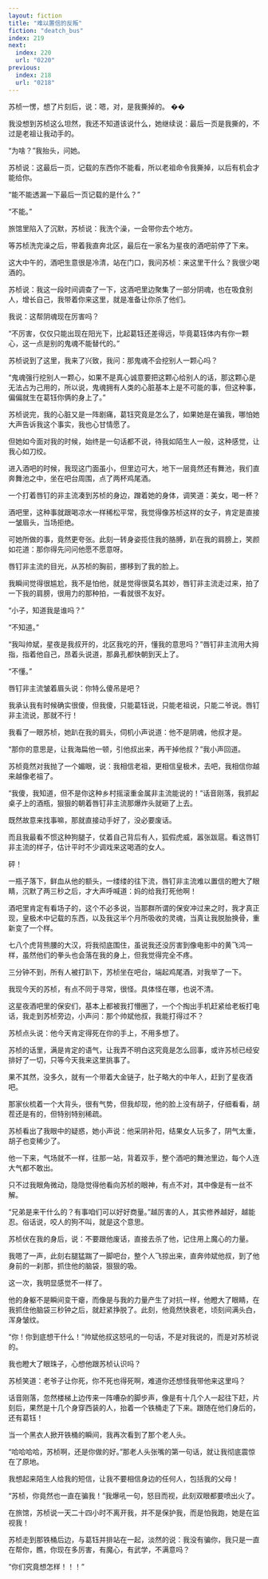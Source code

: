 ```yaml
---
layout: fiction
title: "难以置信的反叛"
fiction: "deatch_bus"
index: 219
next:
  index: 220
  url: "0220"
previous:
  index: 218
  url: "0218"
---
```

苏桢一愣，想了片刻后，说：嗯，对，是我撕掉的。  ��

我没想到苏桢这么坦然，我还不知道该说什么，她继续说：最后一页是我撕的，不过是老祖让我动手的。

“为啥？”我抬头，问她。

苏桢说：这最后一页，记载的东西你不能看，所以老祖命令我撕掉，以后有机会才能给你。

“能不能透漏一下最后一页记载的是什么？”

“不能。”

旅馆里陷入了沉默，苏桢说：我洗个澡，一会带你去个地方。

等苏桢洗完澡之后，带着我直奔北区，最后在一家名为星夜的酒吧前停了下来。

这大中午的，酒吧生意很是冷清，站在门口，我问苏桢：来这里干什么？我很少喝酒的。

苏桢说：我这一段时间调查了一下，这酒吧里边聚集了一部分阴魂，也在吸食别人，增长自己，我带着你来这里，就是准备让你杀了他们。

我说：这帮阴魂现在厉害吗？

“不厉害，仅仅只能出现在阳光下，比起葛钰还差得远，毕竟葛钰体内有你一颗心，这一点是别的鬼魂不能替代的。”

苏桢说到了这里，我来了兴致，我问：那鬼魂不会挖别人一颗心吗？

“鬼魂强行挖别人一颗心，如果不是真心诚意要把这颗心给别人的话，那这颗心是无法占为己用的，所以说，鬼魂拥有人类的心脏基本上是不可能的事，但这种事，偏偏就生在葛钰你俩的身上了。”

苏桢说完，我的心脏又是一阵剧痛，葛钰究竟是怎么了，如果她是在骗我，哪怕她大声告诉我这个事实，我也心甘情愿了。

但她如今面对我的时候，始终是一句话都不说，待我如陌生人一般，这种感觉，让我心如刀绞。

进入酒吧的时候，我现这门面虽小，但里边可大，地下一层竟然还有舞池，我们直奔舞池之中，坐在吧台周围，点了两杯鸡尾酒。

一个打着唇钉的非主流凑到苏桢的身边，蹭着她的身体，调笑道：美女，喝一杯？

酒吧里，这种事就跟喝凉水一样稀松平常，我觉得像苏桢这样的女子，肯定是直接一皱眉头，当场拒绝。

可她所做的事，竟然更夸张。此刻一转身姿揽住我的胳膊，趴在我的肩膀上，笑颜如花道：那你得先问问他愿不愿意呀。

唇钉非主流的目光，从苏桢的胸前，挪移到了我的脸上。

我瞬间觉得很尴尬，我不是怕他，就是觉得很莫名其妙，唇钉非主流走过来，拍了一下我的肩膀，很用力的那种拍，一看就很不友好。

“小子，知道我是谁吗？”

“不知道。”

“我叫帅斌，星夜是我叔开的，北区我吃的开，懂我的意思吗？”唇钉非主流用大拇指，指着他自己，昂着头说道，那鼻孔都快朝到天上了。

“不懂。”

唇钉非主流皱着眉头说：你特么傻吊是吧？

我承认我有时候确实很傻，但我傻，只能葛钰说，只能老祖说，只能二爷说。唇钉非主流说，那就不行！

我看了一眼苏桢，她趴在我的肩头，伺机小声说道：他不是阴魂，他叔才是。

“那你的意思是，让我海扁他一顿，引他叔出来，再干掉他叔？”我小声回道。

苏桢竟然对我抛了一个媚眼，说：我相信老祖，更相信皇极术，去吧，我相信你越来越像老祖了。

“我傻，我知道，但不是你这种乡村摇滚重金属非主流能说的！”话音刚落，我抓起桌子上的酒瓶，狠狠的朝着唇钉非主流那爆炸头就砸了上去。

既然故意来找事嘛，那就直接动手好了，没必要废话。

而且我最看不惯这种狗腿子，仗着自己背后有人，狐假虎威，嚣张跋扈。看这唇钉非主流的样子，估计平时不少调戏来这喝酒的女人。

砰！

一瓶子落下，鲜血从他的额头，一缕缕的往下流，唇钉非主流难以置信的瞪大了眼睛，沉默了两三秒之后，才大声呼喊道：妈的给我打死他啊！

酒吧里肯定有看场子的，这个不必多说，当那群所谓的保安冲过来之时，我才真正现，皇极术中记载的东西，以及我这半个月所吸收的灵魂，当真让我脱胎换骨，重新变了一个样。

七八个虎背熊腰的大汉，将我彻底围住，虽说我还没厉害到像电影中的黄飞鸿一样，虽然他们的拳头也会落在我的身上，但我觉得完全不疼。

三分钟不到，所有人被打趴下，苏桢坐在吧台，端起鸡尾酒，对我举了一下。

我现今天的苏桢，有点不同于寻常，很怪。具体怪在哪，也说不清。

这星夜酒吧里的保安们，基本上都被我打懵圈了，一个个掏出手机赶紧给老板打电话，我走到苏桢旁边，小声问：那个帅斌他叔，我能打得过不？

苏桢点头说：他今天肯定得死在你的手上，不用多想了。

苏桢的话里，满是肯定的语气，让我弄不明白这究竟是怎么回事，或许苏桢已经安排好了一切，只等今天我来这里挑事了。

果不其然，没多久，就有一个带着大金链子，肚子略大的中年人，赶到了星夜酒吧。

那家伙梳着一个大背头，很有气势，但我却现，他的脸上没有胡子，仔细看看，胡茬还是有的，但特别特别稀疏。

苏桢看出了我眼中的疑惑，她小声说：他采阴补阳，结果女人玩多了，阴气太重，胡子也变稀少了。

他一下来，气场就不一样，往那一站，背着双手，整个酒吧的舞池里边，每个人连大气都不敢出。

只不过我眼角微动，隐隐觉得他看向苏桢的眼神，有点不对，其中像是有一丝不解。

“兄弟是来干什么的？有事咱们可以好好商量。”越厉害的人，其实修养越好，越能忍。俗话说，咬人的狗不叫，就是这个意思。

苏桢伏在我的身后，说：不要跟他废话，直接去杀了他，记住用上魔心的力量。

我嗯了一声，此刻右腿猛踹了一脚吧台，整个人飞掠出来，直奔帅斌他叔，到了他身前的一刹那，抓住他的脑袋，狠狠的吸。

这一次，我明显感觉不一样了。

他的身躯不是瞬间变干瘪，而像是与我的力量产生了对抗一样，他瞪大了眼睛，在我抓住他脑袋三秒钟之后，就赶紧挣脱了。此刻，他竟然快衰老，顷刻间满头白，浑身皱纹。

“你！你到底想干什么！”帅斌他叔这怒吼的一句话，不是对我说的，而是对苏桢说的。

我也瞪大了眼珠子，心想他跟苏桢认识吗？

苏桢笑道：老爷子让你死，你不死也得死啊，难道你还想怪我带他来这里吗？

话音刚落，忽然楼梯上边传来一阵嘈杂的脚步声，像是有十几个人一起往下赶，片刻后，果然是十几个身穿西装的人，抬着一个铁桶走了下来。跟随在他们身后的，还有葛钰！

当一个黑衣人掀开铁桶的瞬间，我再次看到了那个老人头。

“哈哈哈哈，苏桢啊，还是你做的好。”那老人头张嘴的第一句话，就让我彻底震惊在了原地。

我想起来陌生人给我的短信，让我不要相信身边的任何人，包括我的父母！

“苏桢，你竟然也一直在骗我！”我爆吼一句，怒目而视，此刻双眼都要喷出火了。

在旅馆，苏桢说一天二十四小时不离开我，并不是保护我，而是怕我跑，她是在监视我！

苏桢走到那铁桶后边，与葛钰并排站在一起，淡然的说：我没有骗你，我只是一直在帮你，瞧，你现在多厉害，有魔心，有武学，不满意吗？

“你们究竟想怎样！！！”